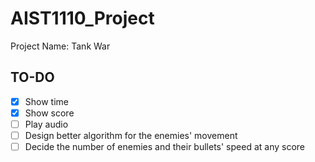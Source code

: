 # AIST1110_Project
Project Name: Tank War

## TO-DO
- [x] Show time
- [x] Show score
- [ ] Play audio
- [ ] Design better algorithm for the enemies' movement
- [ ] Decide the number of enemies and their bullets' speed at any score
